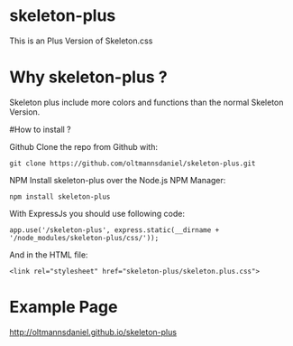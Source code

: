 # skeleton-plus
This is an Plus Version of Skeleton.css


# Why skeleton-plus ?
Skeleton plus include more colors and functions than the normal Skeleton Version.


#How to install ?

Github
  Clone the repo from Github with:

  `git clone https://github.com/oltmannsdaniel/skeleton-plus.git`

NPM
  Install skeleton-plus over the Node.js NPM Manager:

  `npm install skeleton-plus`

  With ExpressJs you should use following code:

  `app.use('/skeleton-plus', express.static(__dirname + '/node_modules/skeleton-plus/css/'));`

  And in the HTML file:

  `<link rel="stylesheet" href="skeleton-plus/skeleton.plus.css">`


# Example Page
http://oltmannsdaniel.github.io/skeleton-plus
